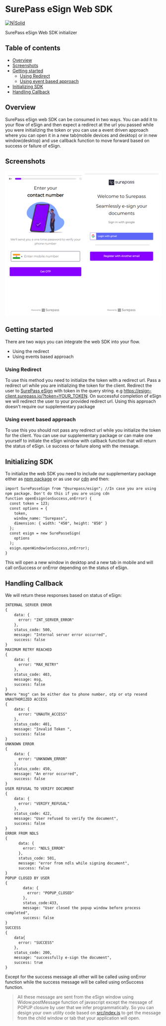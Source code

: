 # SurePass eSign Web SDK 

[![N|Solid](https://surepass.io/wp-content/uploads/2019/09/2-layers@2x.png)](https://surepass.io/)

SurePass eSign Web SDK initializer
## Table of contents
* [Overview](#overview)
* [Screenshots](#screenshots)
* [Getting started](#getting-started)
    * [Using Redirect ](#using-redirect)
    *  [Using event based approach](#using-event)
* [Initializing SDK](#initializing-SDK)
* [Handling Callback](#handling-callback)

## Overview
SurePass eSign web SDK can be consumed in two ways. You can add it to your flow of eSign and then expect a redirect at the url you passed while you were initializing the token or you can use a event driven approach where you can open it in a new tab(mobile devices and desktop) or in new window(desktop) and use callback function to move forward based on success or failure of eSign. 

## Screenshots
![surepass esign.png](https://github.com/surepassio/aadhaar-eSign-web-sdk/blob/master/surepass%20esign.png)
## Getting started
There are two ways you can integrate the web SDK into your flow.
- Using the redirect
- Using events based approach

### Using Redirect
To use this method you need to initialize the token with a redirect url. Pass a redirect url while you are initializing the token for the client. Redirect the user to [SurePass eSign](https://esign-client.surepass.io/) with token in the query string. e.g https://esign-client.surepass.io/?token=YOUR_TOKEN. On successful completion of eSign we will redirect the user to your provided redirect url. Using this approach doesn't require our supplementary package


### Using event based approach
To use this you should not pass any redirect url while you initialize the token for the client. You can use our supplementary package or can make one yourself to initiate the eSign window with callback function that will return the status of eSign. i.e success or failure along with the message.

## Initializing SDK
To initialize the web SDK you need to include our supplementary package either as [npm package](https://www.npmjs.com/package/@surepass/esign) or as use our [cdn](https://) and then:
```
import SurePasseSign from "@surepass/esign"; //In case you are using npm package. Don't do this if you are using cdn
function openEsign(onSuccess,onError) {
  const token = 123;
  const options = {
    token,
    window_name: "Surepass",
    dimension: { width: "450", height: "850" }
  };
  const esign = new SurePasseSign(
    options
  );
  esign.openWindow(onSuccess,onError);
}
```
This will open a new window in desktop and a new tab in mobile and will call onSuccess or onError depending on the status of eSign.
## Handling Callback
We will return these responses based on status of eSign:
```
INTERNAL SERVER ERROR
{
    data: {
      error: "INT_SERVER_ERROR"
    },
    status_code: 500,
    message: "Internal server error occurred",
    success: false
}
MAXIMUM RETRY REACHED
{
    data: {
      error: "MAX_RETRY"
    },
    status_code: 403,
    message: msg, 
    success: false
}
Where "msg" can be either due to phone number, otp or otp resend
UNAUTHORIZED ACCESS
{
    data: {
      error: "UNAUTH_ACCESS"
    },
    status_code: 401,
    message: "Invalid Token ",
    success: false
}
UNKNOWN ERROR
{
    data: {
      error: "UNKNOWN_ERROR"
    },
    status_code: 450,
    message: "An error occurred",
    success: false
}
USER REFUSAL TO VERIFY DOCUMENT
{
    data: {
      error: "VERIFY_REFUSAL"
    },
    status_code: 422,
    message: "User refused to verify the document",
    success: false
}
ERROR FROM NDLS
{
      data: {
        error: "NDLS_ERROR"
      },
      status_code: 501,
      message: "error from ndls while signing document",
      success: false
}
POPUP CLOSED BY USER
{
        data: {
          error: "POPUP_CLOSED"
        },
        status_code:433,
        message: "User closed the popup window before process completed",
        success: false
}
SUCCESS
{
    data{
      error: "SUCCESS"
    },
    status_code: 200,
    message: "successfully e-sign the document",
    success: true
}
```
Except for the success message all other will be called using onError function while the success message will be called using onSuccess function.
>All these message are sent from the eSign window using Widow.postMessage function of javascript except the message of POPUP closure by user that we infer programmatically. So you can design your own utility code based on [src/index.js](https://github.com/surepassio/aadhaar-esign-web-sdk/blob/master/src/index.js) to get the message from the child window or tab that your application will open.
